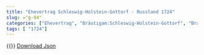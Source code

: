 ```yaml
---
title: "Ehevertrag Schleswig-Holstein-Gottorf - Russland 1724"
slug: ="g-94"
categories: ["Ehevertrag", "Bräutigam:Schleswig-Holstein-Gottorf", "Braut: Russland", "Eheschließung vollzogen?:Ja", "verschiedenkonfessionelle Ehe?:Ja", "Dynastie Bräutigam:Oldenburg (Gottorf)", "Akteur Bräutigam:Oldenburg (Gottorf)", "Akteur Braut:Romanow", "Textbezug?:ja", "Ständisch?:ja", "Ratifikation?:nein", "Sonstiges?:nein", "Bräutigam:Schleswig-Holstein-Gottorf", "Braut: Russland"]
tags: [ "1724"]
---
```

<!--more-->
{{<v119>}}
[Download Json](/vertraege/vertrag-94.json)
